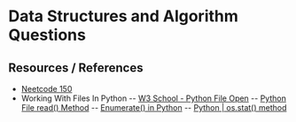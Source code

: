 # Data Structures and Algorithm Questions

## Resources / References
- [Neetcode 150](https://neetcode.io/practice)
- Working With Files In Python
  -- [W3 School - Python File Open](https://www.w3schools.com/python/python_file_handling.asp)
  -- [Python File read() Method](https://www.w3schools.com/python/ref_file_read.asp)
  -- [Enumerate() in Python](https://www.geeksforgeeks.org/enumerate-in-python/)
  -- [Python | os.stat() method](https://www.geeksforgeeks.org/python-os-stat-method/)
  